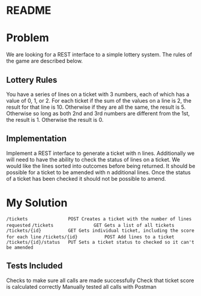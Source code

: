 # README

# Problem

We are looking for a REST interface to a simple lottery system. The rules of the game are described below.

## Lottery Rules

You have a series of lines on a ticket with 3 numbers, each of which has a value of 0, 1, or 2. For each ticket if the sum of the values on a line is 2, the result for that line is 10. Otherwise if they are all the same, the result is 5. Otherwise so long as both 2nd and 3rd numbers are different from the 1st, the result is 1. Otherwise the result is 0.

## Implementation

Implement a REST interface to generate a ticket with n lines. Additionally we will need to have the ability to check the status of lines on a ticket. We would like the lines sorted into outcomes before being returned. It should be possible for a ticket to be amended with n additional lines. Once the status of a ticket has been checked it should not be possible to amend.

# My Solution

`/tickets               POST Creates a ticket with the number of lines requested`
`/tickets               GET Gets a list of all tickets`
`/tickets/{id}          GET Gets individual ticket, including the score for each line`
`/tickets/{id}          POST Add lines to a ticket`
`/tickets/{id}/status   PUT Sets a ticket status to checked so it can't be amended`

## Tests Included

Checks to make sure all calls are made successfully
Check that ticket score is calculated correctly
Manually tested all calls with Postman